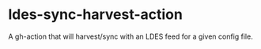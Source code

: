 # ldes-sync-harvest-action
A gh-action that will harvest/sync with an LDES feed for a given config file.
